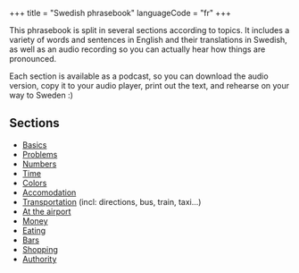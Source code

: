 +++
title = "Swedish phrasebook"
languageCode = "fr"
+++

This phrasebook is split in several sections according to topics. It
includes a variety of words and sentences in English and their
translations in Swedish, as well as an audio recording so you can
actually hear how things are pronounced.

Each section is available as a podcast, so you can download the audio
version, copy it to your audio player, print out the text, and rehearse
on your way to Sweden :)

## Sections

  - [Basics](/sv/Swedish_phrasebook_basics)
  - [Problems](/sv/Swedish_phrasebook_problems)
  - [Numbers](/sv/Swedish_phrasebook_numbers)
  - [Time](/sv/Swedish_phrasebook_time)
  - [Colors](/sv/Swedishh_phrasebook_colors)
  - [Accomodation](/sv/Swedish_phrasebook_accomodation)
  - [Transportation](/sv/Swedish_phrasebook_transportation) (incl:
    directions, bus, train, taxi...)
  - [At the airport](/sv/Swedish_phrasebook_airport)
  - [Money](/sv/Swedish_phrasebook_money)
  - [Eating](/sv/Swedish_phrasebook_eating)
  - [Bars](/sv/Swedish_phrasebook_bars)
  - [Shopping](/sv/Swedish_phrasebook_shopping)
  - [Authority](/sv/Swedish_phrasebook_authority)
